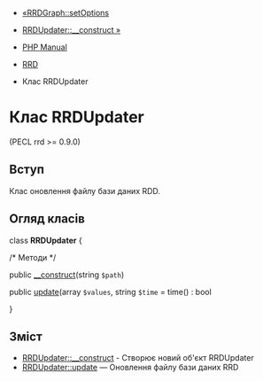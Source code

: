- [«RRDGraph::setOptions](rrdgraph.setoptions.md)
- [RRDUpdater::\_\_construct »](rrdupdater.construct.md)

- [PHP Manual](index.md)
- [RRD](book.rrd.md)
- Клас RRDUpdater

# Клас RRDUpdater

(PECL rrd \>= 0.9.0)

## Вступ

Клас оновлення файлу бази даних RDD.

## Огляд класів

class **RRDUpdater** {

/\* Методи \*/

public [\_\_construct](rrdupdater.construct.md)(string `$path`)

public [update](rrdupdater.update.md)(array `$values`, string `$time`
= time() : bool

}

## Зміст

- [RRDUpdater::\_\_construct](rrdupdater.construct.md) - Створює
новий об'єкт RRDUpdater
- [RRDUpdater::update](rrdupdater.update.md) — Оновлення файлу бази
даних RRD
